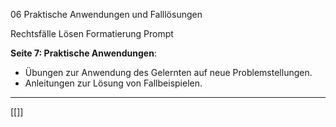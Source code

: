 06 Praktische Anwendungen und Falllösungen

Rechtsfälle Lösen Formatierung Prompt

**Seite 7: Praktische Anwendungen**:

- Übungen zur Anwendung des Gelernten auf neue Problemstellungen.
- Anleitungen zur Lösung von Fallbeispielen.

---
[[]]